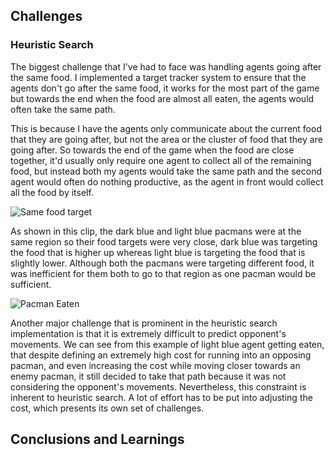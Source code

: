## Challenges  
### Heuristic Search
The biggest challenge that I've had to face was handling agents going after the same food. I implemented a target tracker
system to ensure that the agents don't go after the same food, it works for the most part of the game but towards the end
when the food are almost all eaten, the agents would often take the same path.

This is because I have the agents only communicate about the current food that they are going after, but not the area or 
the cluster of food that they are going after. So towards the end of the game when the food are close together, it'd usually only
require one agent to collect all of the remaining food, but instead both my agents would take the same path and the second agent
would often do nothing productive, as the agent in front would collect all the food by itself.

![Same food target](images/samefoodtarget.gif)

As shown in this clip, the dark blue and light blue pacmans were at the same region so their food targets were very close,
dark blue was targeting the food that is higher up whereas light blue is targeting the food that is slightly lower. Although
both the pacmans were targeting different food, it was inefficient for them both to go to that region as one pacman would be sufficient.


![Pacman Eaten](images/pacmaneaten.gif)

Another major challenge that is prominent in the heuristic search implementation is that it is extremely difficult to predict
opponent's movements. We can see from this example of light blue agent getting eaten, that despite defining an extremely high cost for
running into an opposing pacman, and even increasing the cost while moving closer towards an enemy pacman, it still decided to take 
that path because it was not considering the opponent's movements. Nevertheless, this constraint is inherent to heuristic search. A lot
of effort has to be put into adjusting the cost, which presents its own set of challenges.

## Conclusions and Learnings
